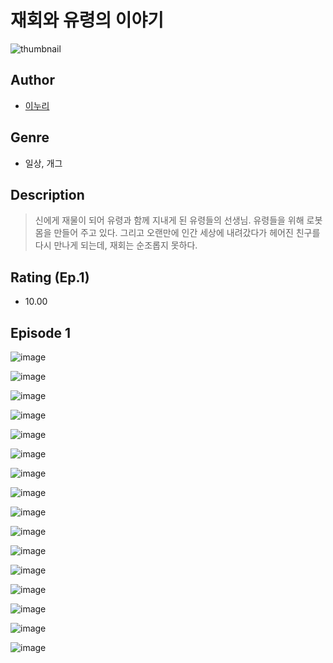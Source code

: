 # 재회와 유령의 이야기
![thumbnail](https://image-comic.pstatic.net/user_contents_data/challenge_comic/2023/05/23/upload_3559028103792911417_480x623.jpeg)

## Author
- [이누리](https://comic.naver.com/artistTitle?id=366856)

## Genre
- 일상, 개그

## Description
> 신에게 재물이 되어 유령과 함께 지내게 된 유령들의 선생님. 유령들을 위해 로봇 몸을 만들어 주고 있다. 그리고 오랜만에 인간 세상에 내려갔다가 헤어진 친구를 다시 만나게 되는데, 재회는 순조롭지 못하다.


## Rating (Ep.1)
- 10.00

## Episode 1
![image](https://image-comic.pstatic.net/user_contents_data/challenge_comic/2023/05/23/366856/upload_3760897352918197300.jpeg)

![image](https://image-comic.pstatic.net/user_contents_data/challenge_comic/2023/05/23/366856/upload_7161113941150609458.jpeg)

![image](https://image-comic.pstatic.net/user_contents_data/challenge_comic/2023/05/23/366856/upload_4049974357314975799.jpeg)

![image](https://image-comic.pstatic.net/user_contents_data/challenge_comic/2023/05/23/366856/upload_7148163927572492854.jpeg)

![image](https://image-comic.pstatic.net/user_contents_data/challenge_comic/2023/05/23/366856/upload_3487021297877148001.jpeg)

![image](https://image-comic.pstatic.net/user_contents_data/challenge_comic/2023/05/23/366856/upload_7219329792765670968.jpeg)

![image](https://image-comic.pstatic.net/user_contents_data/challenge_comic/2023/05/23/366856/upload_3977301010948436528.jpeg)

![image](https://image-comic.pstatic.net/user_contents_data/challenge_comic/2023/05/23/366856/upload_3904732173296875365.jpeg)

![image](https://image-comic.pstatic.net/user_contents_data/challenge_comic/2023/05/23/366856/upload_3761409711626794337.jpeg)

![image](https://image-comic.pstatic.net/user_contents_data/challenge_comic/2023/05/23/366856/upload_3904959956934539312.jpeg)

![image](https://image-comic.pstatic.net/user_contents_data/challenge_comic/2023/05/23/366856/upload_4121410692135204707.jpeg)

![image](https://image-comic.pstatic.net/user_contents_data/challenge_comic/2023/05/23/366856/upload_7233734507486524215.jpeg)

![image](https://image-comic.pstatic.net/user_contents_data/challenge_comic/2023/05/23/366856/upload_3702579255442759987.jpeg)

![image](https://image-comic.pstatic.net/user_contents_data/challenge_comic/2023/05/23/366856/upload_4049406978397648484.jpeg)

![image](https://image-comic.pstatic.net/user_contents_data/challenge_comic/2023/05/23/366856/upload_4134643323957044324.jpeg)

![image](https://image-comic.pstatic.net/user_contents_data/challenge_comic/2023/05/23/366856/upload_7233965614542840628.jpeg)
